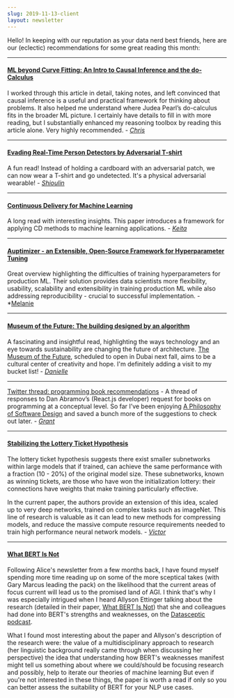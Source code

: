 ```yaml
---
slug: 2019-11-13-client
layout: newsletter
---
```


Hello!  In keeping with our reputation as your data nerd best friends, here are our (eclectic) recommendations for some great reading this month:

---

#### [ML beyond Curve Fitting: An Intro to Causal Inference and the do-Calculus](https://www.inference.vc/untitled/) 
I worked through this article in detail, taking notes, and left convinced that causal inference is a useful and practical framework for thinking about problems. It also helped me understand where Judea Pearl’s do-calculus fits in the broader ML picture. I certainly have details to fill in with more reading, but I substantially enhanced my reasoning toolbox by reading this article alone. Very highly recommended. - *[Chris](https://twitter.com/_cjwallace)*

---

#### [Evading Real-Time Person Detectors by Adversarial T-shirt](https://arxiv.org/abs/1910.11099) 
A fun read! Instead of holding a cardboard with an adversarial patch, we can now wear a T-shirt and go undetected. It's a physical adversarial wearable! - *[Shioulin](https://twitter.com/shioulin_sam)*

---

#### [Continuous Delivery for Machine Learning](https://martinfowler.com/articles/cd4ml.html)
A long read with interesting insights. This paper introduces a framework for applying CD methods to machine learning applications. - *[Keita](https://twitter.com/keitabr)*

---

#### [Auptimizer - an Extensible, Open-Source Framework for Hyperparameter Tuning](https://arxiv.org/abs/1911.02522) 
Great overview highlighting the difficulties of training hyperparameters for production ML. Their solution provides data scientists more flexibility, usability, scalability and extensibility in training production ML while also addressing reproducibility - crucial to successful implementation. - *[Melanie]( )

---

#### [Museum of the Future: The building designed by an algorithm](https://www.bbc.com/future/article/20191028-museum-of-the-future-the-building-designed-by-an-algorithm)
A fascinating and insightful read, highlighting the ways technology and an eye towards sustainability are changing the future of architecture.  [The Museum of the Future](http://www.museumofthefuture.ae/), scheduled to open in Dubai next fall, aims to be a cultural center of creativity and hope. I'm definitely adding a visit to my bucket list! - *[Danielle](https://www.linkedin.com/in/daniellethorp/)*

---

[Twitter thread: programming book recommendations](https://twitter.com/dan_abramov/status/1190762799338790913) - A thread of responses to Dan Abramov’s (React.js developer) request for books on programming at a conceptual level. So far I’ve been enjoying [A Philosophy of Software Design](https://www.amazon.com/Philosophy-Software-Design-John-Ousterhout/dp/1732102201) and saved a bunch more of the suggestions to check out later. - *[Grant](https://twitter.com/GrantCuster)*

---

#### [Stabilizing the Lottery Ticket Hypothesis](https://arxiv.org/abs/1903.01611)

The lottery ticket hypothesis suggests there exist smaller subnetworks within large models that if trained, can achieve the same performance with a fraction (10 - 20%) of the original model size. These subnetworks, known as winning tickets, are those who have won the initialization lottery: their connections have weights that make training particularly effective.

In the current paper, the authors provide an extension of this idea, scaled up to very deep networks, trained on complex tasks such as imageNet. This line of research is valuable as it can lead to new methods for compressing models, and reduce the massive compute resource requirements needed to train high performance neural network models. - *[Victor](https://twitter.com/vykthur)*

---

#### [What BERT Is Not](https://podcasts.google.com/?feed=aHR0cDovL2RhdGFza2VwdGljLmNvbS9mZWVkLnJzcw&episode=OTE0M2JkYjkyNDY1NDYyNGE0NzUxOGIwOWE5OWJkNGM&hl=en-GB&ved=2ahUKEwjXtpfFrtvlAhVUtnEKHfRcBm8QiOUEKAJ6BAgEEAc&ep=6&at=1573241854670)
Following Alice's newsletter from a few months back, I have found myself spending more time reading up on some of the more sceptical takes (with Gary Marcus leading the pack) on the likelihood that the current areas of focus current will lead us to the promised land of AGI. I think that's why I was especially intrigued when I heard Allyson Ettinger talking about the research (detailed in their paper, [What BERT Is Not](https://arxiv.org/abs/1907.13528))  that she and colleagues had done into BERT's strengths and weaknesses, on the [Datasceptic podcast](https://podcasts.google.com/?feed=aHR0cDovL2RhdGFza2VwdGljLmNvbS9mZWVkLnJzcw&episode=OTE0M2JkYjkyNDY1NDYyNGE0NzUxOGIwOWE5OWJkNGM&hl=en-GB&ved=2ahUKEwjXtpfFrtvlAhVUtnEKHfRcBm8QiOUEKAJ6BAgEEAc&ep=6&at=1573241854670).  

What I found most interesting about the paper and Allyson's description of the research were:
the value of a multidisciplinary approach to research (her linguistic background really came through when discussing her perspective)
the idea that understanding how BERT's weaknesses manifest might tell us something about where we could/should be focusing research and possibly, help to iterate our theories of machine learning
But even if you're not interested in these things, the paper is worth a read if only so you can better assess the suitability of BERT for your NLP use cases.